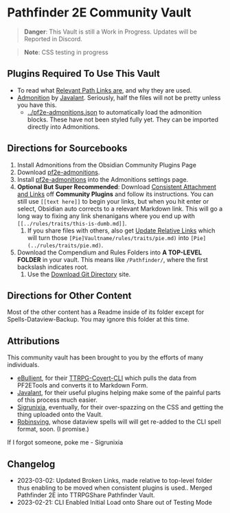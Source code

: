 # Pathfinder 2E Community Vault

> **Danger**: This Vault is still a Work in Progress. Updates will be Reported in Discord. 

> **Note**: CSS testing in progress

## Plugins Required To Use This Vault

- To read what [Relevant Path Links are](https://www.coffeecup.com/help/articles/absolute-vs-relative-pathslinks/), and why they are used. 
- [Admonition](https://github.com/valentine195/obsidian-admonition) by [Javalant](https://github.com/valentine195). Seriously, half the files will not be pretty unless you have this. 
	- [../pf2e-admonitions.json](pf2e-admonitions.json) to automatically load the admonition blocks. These have not been styled fully yet. They can be imported directly into Admonitions. 


## Directions for Sourcebooks

1. Install Admonitions from the Obsidian Community Plugins Page
2. Download [pf2e-admonitions](../pf2e-admonitions.json).
3. Install [pf2e-admonitions](../pf2e-admonitions.json) into the Admonitions settings page. 
4. **Optional But Super Recommended**: Download [Consistent Attachment and Links](https://github.com/dy-sh/obsidian-consistent-attachments-and-links) off **Community Plugins** and follow its instructions. You can still use `[[text here]]` to begin your links, but when you hit enter or select, Obsidian auto corrects to a relevant Markdown link. This will go a long way to fixing any link shenanigans where you end up with `[[../rules/traits/this-is-dumb.md]]`. 
	1. If you share files with others, also get [Update Relative Links](https://github.com/val3344/obsidian-update-relative-links) which will turn those `[Pie]Vaultname/rules/traits/pie.md)` into `[Pie](../rules/traits/pie.md)`.
5. Download the Compendium and Rules Folders into **A TOP-LEVEL FOLDER** in your vault. This means like `/Pathfinder/`, where the first backslash indicates root.   
	1. Use the [Download Git Directory](https://download-directory.github.io) site.

## Directions for Other Content

Most of the other content has a Readme inside of its folder except for Spells-Dataview-Backup. You may ignore this folder at this time. 


## Attributions
This community vault has been brought to you by the efforts of many individuals. 

- [eBullient](https://github.com/ebullient), for their [TTRPG-Covert-CLI](https://github.com/ebullient/ttrpg-convert-cli) which pulls the data from PF2ETools and converts it to Markdown Form.
- [Javalant](https://github.com/valentine195), for their useful plugins helping make some of the painful parts of this process much easier. 
- [Sigrunixia](https://github.com/sigrunixia), eventually, for their over-spazzing on the CSS and getting the thing uploaded onto the Vault.
- [Robinsving](https://github.com/robinsving), whose dataview spells will will get re-added to the CLI spell format, soon. (I promise.)

If I forgot someone, poke me - Sigrunixia


## Changelog
- 2023-03-02: Updated Broken Links, made relative to top-level folder thus enabling to be moved when consistent plugins is used.. Merged Pathfinder 2E into TTRPGShare Pathfinder Vault.
- 2023-02-21: CLI Enabled Initial Load onto Share out of Testing Mode
